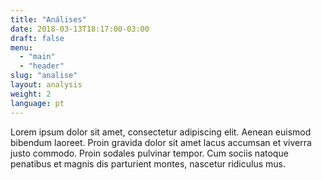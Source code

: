 ```yaml
---
title: "Análises"
date: 2018-03-13T18:17:00-03:00
draft: false
menu:
  - "main"
  - "header"
slug: "analise"
layout: analysis
weight: 2
language: pt
---
```

Lorem ipsum dolor sit amet, consectetur adipiscing elit. Aenean euismod bibendum laoreet. Proin gravida dolor sit amet lacus accumsan et viverra justo commodo. Proin sodales pulvinar tempor. Cum sociis natoque penatibus et magnis dis parturient montes, nascetur ridiculus mus.
